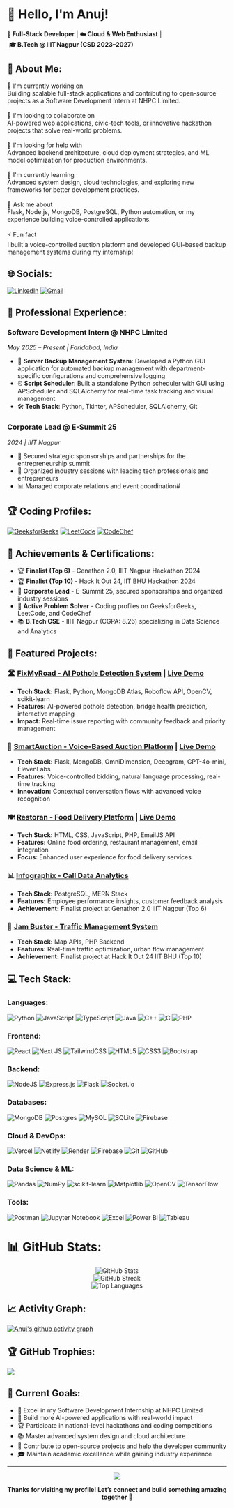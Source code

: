 <!-- ---------- PROFILE HEADER ---------- -->
<h1 >👋 Hello, I'm Anuj!</h1>

<p >
  🎯 <strong>Full‑Stack Developer</strong>&nbsp;|&nbsp;☁️ <strong>Cloud & Web Enthusiast</strong>&nbsp;|&nbsp;🎓 <strong>B.Tech @ IIIT Nagpur (CSD 2023–2027)</strong>
</p>
<!-- ------------------------------------- -->

## 💫 About Me:
<!-- ------------------------------------- -->
🔭 I'm currently working on<br>Building scalable full-stack applications and contributing to open-source projects as a Software Development Intern at NHPC Limited.<br><br>🤝 I'm looking to collaborate on<br>AI-powered web applications, civic-tech tools, or innovative hackathon projects that solve real-world problems.<br><br>🧠 I'm looking for help with<br>Advanced backend architecture, cloud deployment strategies, and ML model optimization for production environments.<br><br>🌱 I'm currently learning<br>Advanced system design, cloud technologies, and exploring new frameworks for better development practices.<br><br>💬 Ask me about<br>Flask, Node.js, MongoDB, PostgreSQL, Python automation, or my experience building voice-controlled applications.<br><br>⚡ Fun fact<br>I built a voice-controlled auction platform and developed GUI-based backup management systems during my internship!

## 🌐 Socials:
[![LinkedIn](https://img.shields.io/badge/LinkedIn-%230077B5.svg?logo=linkedin&logoColor=white)](https://www.linkedin.com/in/anuj-soni-2387b5291/) 
[![Gmail](https://img.shields.io/badge/Gmail-D14836?logo=gmail&logoColor=white)](mailto:soni3anuj@gmail.com)



## 💼 Professional Experience:
### Software Development Intern @ NHPC Limited 
*May 2025 – Present | Faridabad, India*
- 🔧 **Server Backup Management System**: Developed a Python GUI application for automated backup management with department-specific configurations and comprehensive logging
- ⏰ **Script Scheduler**: Built a standalone Python scheduler with GUI using APScheduler and SQLAlchemy for real-time task tracking and visual management
- 🛠️ **Tech Stack**: Python, Tkinter, APScheduler, SQLAlchemy, Git

### Corporate Lead @ E-Summit 25
*2024 | IIIT Nagpur*
- 💼 Secured strategic sponsorships and partnerships for the entrepreneurship summit
- 🎯 Organized industry sessions with leading tech professionals and entrepreneurs
- 📊 Managed corporate relations and event coordination#



## 🏆 Coding Profiles:
[![GeeksforGeeks](https://img.shields.io/badge/GeeksforGeeks-gray?style=for-the-badge&logo=geeksforgeeks&logoColor=35914c)](https://www.geeksforgeeks.org/user/soni3268k/)
[![LeetCode](https://img.shields.io/badge/LeetCode-000000?style=for-the-badge&logo=LeetCode&logoColor=#d16c06)](https://leetcode.com/u/soni3anuj/)
[![CodeChef](https://img.shields.io/badge/CodeChef-%23964B00.svg?style=for-the-badge&logo=CodeChef&logoColor=white)](https://www.codechef.com/users/muster_door_50)


## 🎯 Achievements & Certifications:
- 🏆 **Finalist (Top 6)** - Genathon 2.0, IIIT Nagpur Hackathon 2024
- 🏆 **Finalist (Top 10)** - Hack It Out 24, IIT BHU Hackathon 2024
- 💼 **Corporate Lead** - E-Summit 25, secured sponsorships and organized industry sessions
- 🎯 **Active Problem Solver** - Coding profiles on GeeksforGeeks, LeetCode, and CodeChef
- 📚 **B.Tech CSE** - IIIT Nagpur (CGPA: 8.26) specializing in Data Science and Analytics

## 🚀 Featured Projects:
### 🛣️ [FixMyRoad - AI Pothole Detection System](https://github.com/anujsoni3/FixMyRoad) | [Live Demo](https://fixmyroad-qft0.onrender.com/)
- **Tech Stack:** Flask, Python, MongoDB Atlas, Roboflow API, OpenCV, scikit-learn
- **Features:** AI-powered pothole detection, bridge health prediction, interactive mapping
- **Impact:** Real-time issue reporting with community feedback and priority management

### 🎤 [SmartAuction - Voice-Based Auction Platform](https://github.com/anujsoni3/AuctionHub) | [Live Demo](https://smart-auction-1213.vercel.app/)
- **Tech Stack:** Flask, MongoDB, OmniDimension, Deepgram, GPT-4o-mini, ElevenLabs
- **Features:** Voice-controlled bidding, natural language processing, real-time tracking
- **Innovation:** Contextual conversation flows with advanced voice recognition

### 🍽️ [Restoran - Food Delivery Platform](https://github.com/anujsoni3/Foodiee) | [Live Demo](https://codewithshabbir-restoran.netlify.app/)
- **Tech Stack:** HTML, CSS, JavaScript, PHP, EmailJS API
- **Features:** Online food ordering, restaurant management, email integration
- **Focus:** Enhanced user experience for food delivery services

### 📊 [Infographix - Call Data Analytics](https://github.com/anujsoni3/Call-Data-Analysis)
- **Tech Stack:** PostgreSQL, MERN Stack
- **Features:** Employee performance insights, customer feedback analysis
- **Achievement:** Finalist project at Genathon 2.0 IIIT Nagpur (Top 6)

### 🚦 [Jam Buster - Traffic Management System](https://jambuster-1sthack.netlify.app/)
- **Tech Stack:** Map APIs, PHP Backend
- **Features:** Real-time traffic optimization, urban flow management
- **Achievement:** Finalist project at Hack It Out 24 IIT BHU (Top 10)

## 💻 Tech Stack:
### Languages:
![Python](https://img.shields.io/badge/python-3670A0?style=for-the-badge&logo=python&logoColor=ffdd54) 
![JavaScript](https://img.shields.io/badge/javascript-%23323330.svg?style=for-the-badge&logo=javascript&logoColor=%23F7DF1E) 
![TypeScript](https://img.shields.io/badge/typescript-%23007ACC.svg?style=for-the-badge&logo=typescript&logoColor=white) 
![Java](https://img.shields.io/badge/java-%23ED8B00.svg?style=for-the-badge&logo=openjdk&logoColor=white) 
![C++](https://img.shields.io/badge/c++-%2300599C.svg?style=for-the-badge&logo=c%2B%2B&logoColor=white) 
![C](https://img.shields.io/badge/c-%2300599C.svg?style=for-the-badge&logo=c&logoColor=white) 
![PHP](https://img.shields.io/badge/php-%23777BB4.svg?style=for-the-badge&logo=php&logoColor=white)

### Frontend:
![React](https://img.shields.io/badge/react-%2320232a.svg?style=for-the-badge&logo=react&logoColor=%2361DAFB) 
![Next JS](https://img.shields.io/badge/Next-black?style=for-the-badge&logo=next.js&logoColor=white) 
![TailwindCSS](https://img.shields.io/badge/tailwindcss-%2338B2AC.svg?style=for-the-badge&logo=tailwind-css&logoColor=white) 
![HTML5](https://img.shields.io/badge/html5-%23E34F26.svg?style=for-the-badge&logo=html5&logoColor=white) 
![CSS3](https://img.shields.io/badge/css3-%231572B6.svg?style=for-the-badge&logo=css3&logoColor=white) 
![Bootstrap](https://img.shields.io/badge/bootstrap-%238511FA.svg?style=for-the-badge&logo=bootstrap&logoColor=white)

### Backend:
![NodeJS](https://img.shields.io/badge/node.js-6DA55F?style=for-the-badge&logo=node.js&logoColor=white) 
![Express.js](https://img.shields.io/badge/express.js-%23404d59.svg?style=for-the-badge&logo=express&logoColor=%2361DAFB) 
![Flask](https://img.shields.io/badge/flask-%23000.svg?style=for-the-badge&logo=flask&logoColor=white) 
![Socket.io](https://img.shields.io/badge/Socket.io-black?style=for-the-badge&logo=socket.io&badgeColor=010101)

### Databases:
![MongoDB](https://img.shields.io/badge/MongoDB-%234ea94b.svg?style=for-the-badge&logo=mongodb&logoColor=white) 
![Postgres](https://img.shields.io/badge/postgres-%23316192.svg?style=for-the-badge&logo=postgresql&logoColor=white) 
![MySQL](https://img.shields.io/badge/mysql-4479A1.svg?style=for-the-badge&logo=mysql&logoColor=white) 
![SQLite](https://img.shields.io/badge/sqlite-%2307405e.svg?style=for-the-badge&logo=sqlite&logoColor=white) 
![Firebase](https://img.shields.io/badge/firebase-a08021?style=for-the-badge&logo=firebase&logoColor=ffcd34)

### Cloud & DevOps:
![Vercel](https://img.shields.io/badge/vercel-%23000000.svg?style=for-the-badge&logo=vercel&logoColor=white) 
![Netlify](https://img.shields.io/badge/netlify-%23000000.svg?style=for-the-badge&logo=netlify&logoColor=#00C7B7) 
![Render](https://img.shields.io/badge/Render-%46E3B7.svg?style=for-the-badge&logo=render&logoColor=white) 
![Firebase](https://img.shields.io/badge/firebase-%23039BE5.svg?style=for-the-badge&logo=firebase) 
![Git](https://img.shields.io/badge/git-%23F05033.svg?style=for-the-badge&logo=git&logoColor=white) 
![GitHub](https://img.shields.io/badge/github-%23121011.svg?style=for-the-badge&logo=github&logoColor=white)

### Data Science & ML:
![Pandas](https://img.shields.io/badge/pandas-%23150458.svg?style=for-the-badge&logo=pandas&logoColor=white) 
![NumPy](https://img.shields.io/badge/numpy-%23013243.svg?style=for-the-badge&logo=numpy&logoColor=white) 
![scikit-learn](https://img.shields.io/badge/scikit--learn-%23F7931E.svg?style=for-the-badge&logo=scikit-learn&logoColor=white) 
![Matplotlib](https://img.shields.io/badge/Matplotlib-%23ffffff.svg?style=for-the-badge&logo=Matplotlib&logoColor=black)
![OpenCV](https://img.shields.io/badge/opencv-%23white.svg?style=for-the-badge&logo=opencv&logoColor=white)
![TensorFlow](https://img.shields.io/badge/TensorFlow-%23FF6F00.svg?style=for-the-badge&logo=TensorFlow&logoColor=white)

### Tools:
![Postman](https://img.shields.io/badge/Postman-FF6C37?style=for-the-badge&logo=postman&logoColor=white) 
![Jupyter Notebook](https://img.shields.io/badge/jupyter-%23FA0F00.svg?style=for-the-badge&logo=jupyter&logoColor=white)
![Excel](https://img.shields.io/badge/Microsoft_Excel-217346?style=for-the-badge&logo=microsoft-excel&logoColor=white)
![Power Bi](https://img.shields.io/badge/power_bi-F2C811?style=for-the-badge&logo=powerbi&logoColor=black)
![Tableau](https://img.shields.io/badge/Tableau-E97627?style=for-the-badge&logo=Tableau&logoColor=white)

# 📊 GitHub Stats:
<div align="center">
  <img src="https://github-readme-stats.vercel.app/api?username=anujsoni3&theme=dark&hide_border=false&include_all_commits=true&count_private=true" alt="GitHub Stats" />
</div>

<div align="center">
  <img src="https://nirzak-streak-stats.vercel.app/?user=anujsoni3&theme=dark&hide_border=false" alt="GitHub Streak" />
</div>

<div align="center">
  <img src="https://github-readme-stats.vercel.app/api/top-langs/?username=anujsoni3&theme=dark&hide_border=false&include_all_commits=true&count_private=true&layout=compact" alt="Top Languages" />
</div>

## 📈 Activity Graph:
[![Anuj's github activity graph](https://github-readme-activity-graph.vercel.app/graph?username=anujsoni3&theme=react-dark)](https://github.com/ashutosh00710/github-readme-activity-graph)

## 🏆 GitHub Trophies:
![](https://github-profile-trophy.vercel.app/?username=anujsoni3&theme=radical&no-frame=false&no-bg=true&margin-w=4)



## 🎯 Current Goals:
- 🏢 Excel in my Software Development Internship at NHPC Limited
- 🚀 Build more AI-powered applications with real-world impact
- 🏆 Participate in national-level hackathons and coding competitions
- 📚 Master advanced system design and cloud architecture
- 🌟 Contribute to open-source projects and help the developer community
- 🎓 Maintain academic excellence while gaining industry experience



---
<p align="center">
  <img src="https://profile-counter.glitch.me/anujsoni3/count.svg" />
</p>

<p align="center">
  <b>Thanks for visiting my profile! Let’s connect and build something amazing together 🚀</b>
</p>


<!-- Proudly created with GPRM ( https://gprm.itsvg.in ) -->
